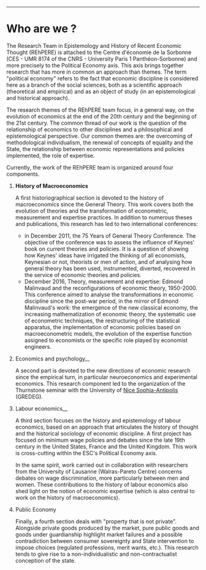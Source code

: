 ***

# Who are we ?

The Research Team in Epistemology and History of Recent Economic Thought (REhPERE) is attached to the Centre d'économie de la Sorbonne (CES - UMR 8174 of the CNRS - University Paris 1 Panthéon-Sorbonne) and more precisely to the Political Economy axis. This axis brings together research that has more in common an approach than themes. The term "political economy" refers to the fact that economic discipline is considered here as a branch of the social sciences, both as a scientific approach (theoretical and empirical) and as an object of study (in an epistemological and historical approach).

The research themes of the REhPERE team focus, in a general way, on the evolution of economics at the end of the 20th century and the beginning of the 21st century. The common thread of our work is the question of the relationship of economics to other disciplines and a philosophical and epistemological perspective. Our common themes are: the overcoming of methodological individualism, the renewal of concepts of equality and the State, the relationship between economic representations and policies implemented, the role of expertise.

Currently, the work of the REhPERE team is organized around four components.

1.  __History of Macroeconomics__

	A first historiographical section is devoted to the history of macroeconomics since the General Theory. This work covers both the evolution of theories and the transformation of econometric, measurement and expertise practices.
	In addition to numerous theses and publications, this research has led to two international conferences:
	- in December 2011, the 75 Years of General Theory Conference. The objective of the conference was to assess the influence of Keynes' book on current theories and policies. It is a question of showing how Keynes' ideas have irrigated the thinking of all economists, Keynesian or not, theorists or men of action, and of analysing how general theory has been used, instrumented, diverted, recovered in the service of economic theories and policies.
	- December 2016, Theory, measurement and expertise: Edmond Malinvaud and the reconfigurations of economic theory, 1950-2000. This conference aimed to analyse the transformations in economic discipline since the post-war period, in the mirror of Edmond Malinvaud's work: the emergence of the new classical economy, the increasing mathematization of economic theory, the systematic use of econometric techniques, the restructuring of the statistical apparatus, the implementation of economic policies based on macroeconometric models, the evolution of the expertise function assigned to economists or the specific role played by economist engineers.

2. Economics and psychology__

	A second part is devoted to the new directions of economic research since the empirical turn, in particular neuroeconomics and experimental economics. This research component led to the organization of the Thurnstone seminar with the University of [Nice Sophia-Antipolis](http://unice.fr/) (GREDEG).

3. Labour economics__
	
	A third section focuses on the history and epistemology of labour economics, based on an approach that articulates the history of thought and the historical sociology of economic discipline. A first project has focused on minimum wage policies and debates since the late 19th century in the United States, France and the United Kingdom. This work is cross-cutting within the ESC's Political Economy axis. 

	In the same spirit, work carried out in collaboration with researchers from the University of Lausanne (Walras-Pareto Centre) concerns debates on wage discrimination, more particularly between men and women. These contributions to the history of labour economics also shed light on the notion of economic expertise (which is also central to work on the history of macroeconomics).

4. Public Economy

	Finally, a fourth section deals with "property that is not private". Alongside private goods produced by the market, pure public goods and goods under guardianship highlight market failures and a possible contradiction between consumer sovereignty and State intervention to impose choices (regulated professions, merit wants, etc.). This research tends to give rise to a non-individualistic and non-contractualist conception of the state.